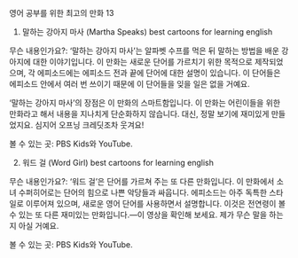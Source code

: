 영어 공부를 위한 최고의 만화 13
1. 말하는 강아지 마사 (Martha Speaks)
best cartoons for learning english

무슨 내용인가요?: ‘말하는 강아지 마사’는 알파벳 수프를 먹은 뒤 말하는 방법을 배운 강아지에 대한 이야기입니다. 이 만화는 새로운 단어를 가르치기 위한 목적으로 제작되었으며, 각 에피소드에는 에피소드 전과 끝에 단어에 대한 설명이 있습니다. 이 단어들은 에피소드 안에서 여러 번 쓰이기 때문에 이 단어들을 잊을 일은 없을 거예요.

‘말하는 강아지 마사’의 장점은 이 만화의 스마트함입니다. 이 만화는 어린이들을 위한 만화라고 해서 내용을 지나치게 단순화하지 않습니다. 대신, 정말 보기에 재미있게 만들었지요. 심지어 오프닝 크레딧조차 웃겨요!

볼 수 있는 곳: PBS Kids와 YouTube.

2. 워드 걸 (Word Girl)
best cartoons for learning english

무슨 내용인가요?: ‘워드 걸’은 단어를 가르쳐 주는 또 다른 만화입니다. 이 만화에서 소녀 수퍼히어로는 단어의 힘으로 나쁜 악당들과 싸웁니다. 에피소드는 아주 독특한 스타일로 이루어져 있으며, 새로운 영어 단어를 사용하면서 설명합니다. 이것은 전연령이 볼 수 있는 또 다른 재미있는 만화입니다.—이 영상을 확인해 보세요. 제가 무슨 말을 하는지 아실 거예요.

볼 수 있는 곳: PBS Kids와 YouTube.